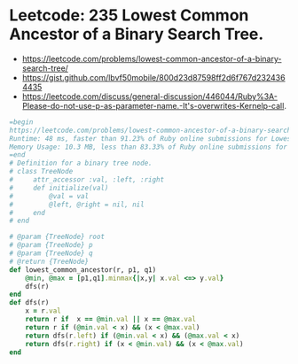 # Leetcode: 235 Lowest Common Ancestor of a Binary Search Tree.

- https://leetcode.com/problems/lowest-common-ancestor-of-a-binary-search-tree/
- https://gist.github.com/lbvf50mobile/800d23d87598ff2d6f767d2324364435
- https://leetcode.com/discuss/general-discussion/446044/Ruby%3A-Please-do-not-use-p-as-parameter-name.-It's-overwrites-Kernelp-call.

```Ruby
=begin
https://leetcode.com/problems/lowest-common-ancestor-of-a-binary-search-tree/submissions/
Runtime: 48 ms, faster than 91.23% of Ruby online submissions for Lowest Common Ancestor of a Binary Search Tree.
Memory Usage: 10.3 MB, less than 83.33% of Ruby online submissions for Lowest Common Ancestor of a Binary Search Tree.
=end
# Definition for a binary tree node.
# class TreeNode
#     attr_accessor :val, :left, :right
#     def initialize(val)
#         @val = val
#         @left, @right = nil, nil
#     end
# end

# @param {TreeNode} root
# @param {TreeNode} p
# @param {TreeNode} q
# @return {TreeNode}
def lowest_common_ancestor(r, p1, q1)
    @min, @max = [p1,q1].minmax{|x,y| x.val <=> y.val}
    dfs(r)
end
def dfs(r)
    x = r.val
    return r if  x == @min.val || x == @max.val
    return r if (@min.val < x) && (x < @max.val)
    return dfs(r.left) if (@min.val < x) && (@max.val < x)
    return dfs(r.right) if (x < @min.val) && (x < @max.val)
end
```
